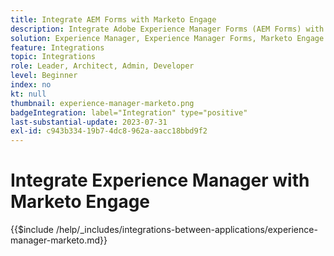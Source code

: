 ```yaml
---
title: Integrate AEM Forms with Marketo Engage
description: Integrate Adobe Experience Manager Forms (AEM Forms) with Marketo Engage streamline lead generation.
solution: Experience Manager, Experience Manager Forms, Marketo Engage
feature: Integrations
topic: Integrations
role: Leader, Architect, Admin, Developer
level: Beginner
index: no
kt: null
thumbnail: experience-manager-marketo.png
badgeIntegration: label="Integration" type="positive"
last-substantial-update: 2023-07-31
exl-id: c943b334-19b7-4dc8-962a-aacc18bbd9f2
---
```

# Integrate Experience Manager with Marketo Engage

{{$include /help/_includes/integrations-between-applications/experience-manager-marketo.md}}
